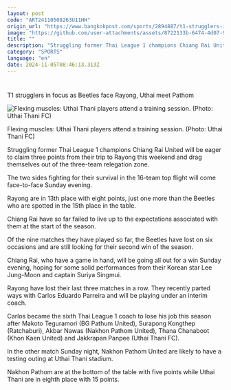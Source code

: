 ```yaml
---
layout: post
code: "ART24110508263U11HH"
origin_url: "https://www.bangkokpost.com/sports/2894887/t1-strugglers-in-focus-as-beetles-face-rayong-uthai-meet-pathom"
image: "https://github.com/user-attachments/assets/8722133b-6474-4d07-9e6e-3bd68e637cba"
title: ""
description: "Struggling former Thai League 1 champions Chiang Rai United will be eager to claim three points from their trip to Rayong this weekend and drag themselves out of the three-team relegation zone."
category: "SPORTS"
language: "en"
date: 2024-11-05T08:46:13.313Z
---
```


# 

T1 strugglers in focus as Beetles face Rayong, Uthai meet Pathom

![Flexing muscles: Uthai Thani players attend a training session. (Photo: Uthai Thani FC)](https://github.com/user-attachments/assets/4519a84e-c515-449e-b9e3-41f78c53b425)

Flexing muscles: Uthai Thani players attend a training session. (Photo: Uthai Thani FC)

Struggling former Thai League 1 champions Chiang Rai United will be eager to claim three points from their trip to Rayong this weekend and drag themselves out of the three-team relegation zone.

The two sides fighting for their survival in the 16-team top flight will come face-to-face Sunday evening.

Rayong are in 13th place with eight points, just one more than the Beetles who are spotted in the 15th place in the table.

Chiang Rai have so far failed to live up to the expectations associated with them at the start of the season.

Of the nine matches they have played so far, the Beetles have lost on six occasions and are still looking for their second win of the season.

Chiang Rai, who have a game in hand, will be going all out for a win Sunday evening, hoping for some solid performances from their Korean star Lee Jung-Moon and captain Suriya Singmui.

Rayong have lost their last three matches in a row. They recently parted ways with Carlos Eduardo Parreira and will be playing under an interim coach.

Carlos became the sixth Thai League 1 coach to lose his job this season after Makoto Teguramori (BG Pathum United), Surapong Kongthep (Ratchaburi), Akbar Nawas (Nakhon Pathom United), Thana Chanaboot (Khon Kaen United) and Jakkrapan Panpee (Uthai Thani FC).

In the other match Sunday night, Nakhon Pathom United are likely to have a testing outing at Uthai Thani stadium.

Nakhon Pathom are at the bottom of the table with five points while Uthai Thani are in eighth place with 15 points.